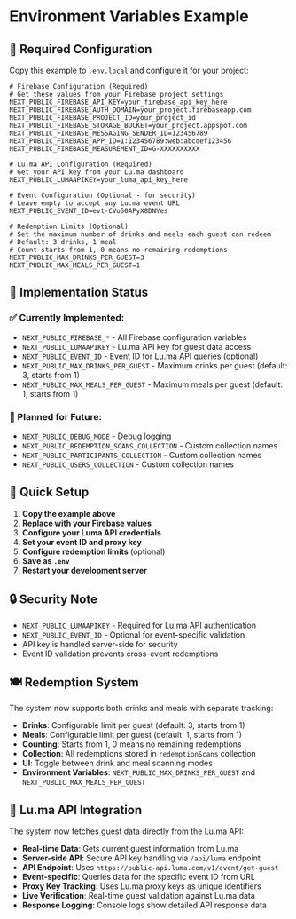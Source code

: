 # Environment Variables Example

## 🔧 Required Configuration

Copy this example to `.env.local` and configure it for your project:

```env
# Firebase Configuration (Required)
# Get these values from your Firebase project settings
NEXT_PUBLIC_FIREBASE_API_KEY=your_firebase_api_key_here
NEXT_PUBLIC_FIREBASE_AUTH_DOMAIN=your_project.firebaseapp.com
NEXT_PUBLIC_FIREBASE_PROJECT_ID=your_project_id
NEXT_PUBLIC_FIREBASE_STORAGE_BUCKET=your_project.appspot.com
NEXT_PUBLIC_FIREBASE_MESSAGING_SENDER_ID=123456789
NEXT_PUBLIC_FIREBASE_APP_ID=1:123456789:web:abcdef123456
NEXT_PUBLIC_FIREBASE_MEASUREMENT_ID=G-XXXXXXXXXX

# Lu.ma API Configuration (Required)
# Get your API key from your Lu.ma dashboard
NEXT_PUBLIC_LUMAAPIKEY=your_luma_api_key_here

# Event Configuration (Optional - for security)
# Leave empty to accept any Lu.ma event URL
NEXT_PUBLIC_EVENT_ID=evt-CVo50APyX8DNYes

# Redemption Limits (Optional)
# Set the maximum number of drinks and meals each guest can redeem
# Default: 3 drinks, 1 meal
# Count starts from 1, 0 means no remaining redemptions
NEXT_PUBLIC_MAX_DRINKS_PER_GUEST=3
NEXT_PUBLIC_MAX_MEALS_PER_GUEST=1
```

## 📝 Implementation Status

### ✅ Currently Implemented:

- `NEXT_PUBLIC_FIREBASE_*` - All Firebase configuration variables
- `NEXT_PUBLIC_LUMAAPIKEY` - Lu.ma API key for guest data access
- `NEXT_PUBLIC_EVENT_ID` - Event ID for Lu.ma API queries (optional)
- `NEXT_PUBLIC_MAX_DRINKS_PER_GUEST` - Maximum drinks per guest (default: 3, starts from 1)
- `NEXT_PUBLIC_MAX_MEALS_PER_GUEST` - Maximum meals per guest (default: 1, starts from 1)

### 🔄 Planned for Future:

- `NEXT_PUBLIC_DEBUG_MODE` - Debug logging
- `NEXT_PUBLIC_REDEMPTION_SCANS_COLLECTION` - Custom collection names
- `NEXT_PUBLIC_PARTICIPANTS_COLLECTION` - Custom collection names
- `NEXT_PUBLIC_USERS_COLLECTION` - Custom collection names

## 🚀 Quick Setup

1. **Copy the example above**
2. **Replace with your Firebase values**
3. **Configure your Luma API credentials**
4. **Set your event ID and proxy key**
5. **Configure redemption limits** (optional)
6. **Save as `.env`**
7. **Restart your development server**

## 🔒 Security Note

- `NEXT_PUBLIC_LUMAAPIKEY` - Required for Lu.ma API authentication
- `NEXT_PUBLIC_EVENT_ID` - Optional for event-specific validation
- API key is handled server-side for security
- Event ID validation prevents cross-event redemptions

## 🍽️ Redemption System

The system now supports both drinks and meals with separate tracking:

- **Drinks**: Configurable limit per guest (default: 3, starts from 1)
- **Meals**: Configurable limit per guest (default: 1, starts from 1)
- **Counting**: Starts from 1, 0 means no remaining redemptions
- **Collection**: All redemptions stored in `redemptionScans` collection
- **UI**: Toggle between drink and meal scanning modes
- **Environment Variables**: `NEXT_PUBLIC_MAX_DRINKS_PER_GUEST` and `NEXT_PUBLIC_MAX_MEALS_PER_GUEST`

## 🔌 Lu.ma API Integration

The system now fetches guest data directly from the Lu.ma API:

- **Real-time Data**: Gets current guest information from Lu.ma
- **Server-side API**: Secure API key handling via `/api/luma` endpoint
- **API Endpoint**: Uses `https://public-api.luma.com/v1/event/get-guest`
- **Event-specific**: Queries data for the specific event ID from URL
- **Proxy Key Tracking**: Uses Lu.ma proxy keys as unique identifiers
- **Live Verification**: Real-time guest validation against Lu.ma data
- **Response Logging**: Console logs show detailed API response data
